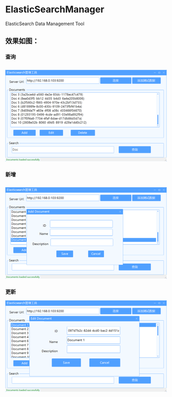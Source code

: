 # ElasticSearchManager

ElasticSearch Data Management Tool

## 效果如图：

### 查询
![img](https://raw.githubusercontent.com/WuLex/UsefulPicture/main/elasticsearchmanager/result1.png)
-------
### 新增
![img](https://raw.githubusercontent.com/WuLex/UsefulPicture/main/elasticsearchmanager/result3.png)
-------
### 更新
![img](https://raw.githubusercontent.com/WuLex/UsefulPicture/main/elasticsearchmanager/result4.png)
